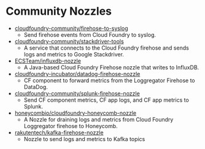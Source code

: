 # Community Nozzles

* [cloudfoundry-community/firehose-to-syslog](https://github.com/cloudfoundry-community/firehose-to-syslog)
    - Send firehose events from Cloud Foundry to syslog.
* [cloudfoundry-community/stackdriver-tools](https://github.com/cloudfoundry-community/stackdriver-tools/tree/master/src/stackdriver-nozzle)
    - A service that connects to the Cloud Foundry firehose and sends logs and metrics to Google Stackdriver.
* [ECSTeam/influxdb-nozzle](https://github.com/ECSTeam/influxdb-nozzle)
    - A Java-based Cloud Foundry Firehose nozzle that writes to InfluxDB.
* [cloudfoundry-incubator/datadog-firehose-nozzle](https://github.com/cloudfoundry-incubator/datadog-firehose-nozzle)
    - CF component to forward metrics from the Loggregator Firehose to DataDog.
* [cloudfoundry-community/splunk-firehose-nozzle](https://github.com/cloudfoundry-community/splunk-firehose-nozzle)
    - Send CF component metrics, CF app logs, and CF app metrics to Splunk.
* [honeycombio/cloudfoundry-honeycomb-nozzle](https://github.com/honeycombio/cloudfoundry-honeycomb-nozzle)
    - A Nozzle for draining logs and metrics from Cloud Foundry Loggregator firehose to Honeycomb.
* [rakutentech/kafka-firehose-nozzle](https://github.com/rakutentech/kafka-firehose-nozzle)
    - Nozzle to send logs and metrics to Kafka topics
